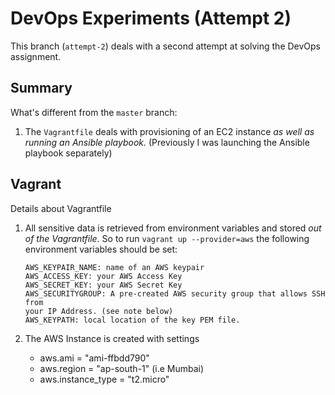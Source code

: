 # DevOps Experiments (Attempt 2) #

This branch (`attempt-2`) deals with a second attempt at solving the DevOps
assignment. 

## Summary ##

What's different from the `master` branch:

1. The `Vagrantfile` deals with provisioning of an EC2 instance *as well as
   running an Ansible playbook.* (Previously I was launching the Ansible
   playbook separately)

## Vagrant ##

Details about Vagrantfile

1. All sensitive data is retrieved from environment variables and stored *out
   of the Vagrantfile*. So to run `vagrant up --provider=aws` the following
   environment variables should be set:
   
   ```
   AWS_KEYPAIR_NAME: name of an AWS keypair
   AWS_ACCESS_KEY: your AWS Access Key
   AWS_SECRET_KEY: your AWS Secret Key
   AWS_SECURITYGROUP: A pre-created AWS security group that allows SSH from
   your IP Address. (see note below)
   AWS_KEYPATH: local location of the key PEM file.
   ```

1. The AWS Instance is created with settings
    - aws.ami = "ami-ffbdd790"
    - aws.region = "ap-south-1" (i.e Mumbai)
    - aws.instance_type = "t2.micro"
